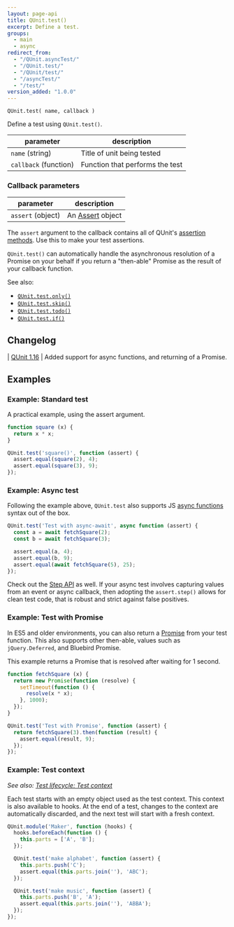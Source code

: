 ```yaml
---
layout: page-api
title: QUnit.test()
excerpt: Define a test.
groups:
  - main
  - async
redirect_from:
  - "/QUnit.asyncTest/"
  - "/QUnit.test/"
  - "/QUnit/test/"
  - "/asyncTest/"
  - "/test/"
version_added: "1.0.0"
---
```


`QUnit.test( name, callback )`

Define a test using `QUnit.test()`.

| parameter | description |
|-----------|-------------|
| `name` (string) | Title of unit being tested |
| `callback` (function) | Function that performs the test |

### Callback parameters

| parameter | description |
|-----------|-------------|
| `assert` (object) | An [Assert](../assert/index.md) object |

The `assert` argument to the callback contains all of QUnit's [assertion methods](../assert/index.md). Use this to make your test assertions.

`QUnit.test()` can automatically handle the asynchronous resolution of a Promise on your behalf if you return a "then-able" Promise as the result of your callback function.

See also:
* [`QUnit.test.only()`](./test.only.md)
* [`QUnit.test.skip()`](./test.skip.md)
* [`QUnit.test.todo()`](./test.todo.md)
* [`QUnit.test.if()`](./test.if.md)

## Changelog

| [QUnit 1.16](https://github.com/qunitjs/qunit/releases/tag/1.16.0) | Added support for async functions, and returning of a Promise.

## Examples

### Example: Standard test

A practical example, using the assert argument.

```js
function square (x) {
  return x * x;
}

QUnit.test('square()', function (assert) {
  assert.equal(square(2), 4);
  assert.equal(square(3), 9);
});
```

### Example: Async test

Following the example above, `QUnit.test` also supports JS [async functions][] syntax out of the box.

[async functions]: https://developer.mozilla.org/en-US/docs/Web/JavaScript/Reference/Statements/async_function

```js
QUnit.test('Test with async-await', async function (assert) {
  const a = await fetchSquare(2);
  const b = await fetchSquare(3);

  assert.equal(a, 4);
  assert.equal(b, 9);
  assert.equal(await fetchSquare(5), 25);
});
```

Check out the [Step API](../assert/verifySteps.md) as well. If your async test involves capturing values from an event or async callback, then adopting the `assert.step()` allows for clean test code, that is robust and strict against false positives.

### Example: Test with Promise

In ES5 and older environments, you can also return a [Promise] from your test function. This also supports other then-able, values such as `jQuery.Deferred`, and Bluebird Promise.

This example returns a Promise that is resolved after waiting for 1 second.

[Promise]: https://developer.mozilla.org/en-US/docs/Web/JavaScript/Reference/Global_Objects/Promise

```js
function fetchSquare (x) {
  return new Promise(function (resolve) {
    setTimeout(function () {
      resolve(x * x);
    }, 1000);
  });
}

QUnit.test('Test with Promise', function (assert) {
  return fetchSquare(3).then(function (result) {
    assert.equal(result, 9);
  });
});
```

### Example: Test context

_See also: [Test lifecycle: Test context](../../lifecycle.md#test-context)_

Each test starts with an empty object used as the test context. This context is also available to hooks. At the end of a test, changes to the context are automatically discarded, and the next test will start with a fresh context.

```js
QUnit.module('Maker', function (hooks) {
  hooks.beforeEach(function () {
    this.parts = ['A', 'B'];
  });

  QUnit.test('make alphabet', function (assert) {
    this.parts.push('C');
    assert.equal(this.parts.join(''), 'ABC');
  });

  QUnit.test('make music', function (assert) {
    this.parts.push('B', 'A');
    assert.equal(this.parts.join(''), 'ABBA');
  });
});
```
